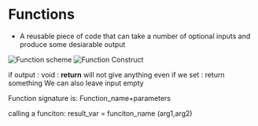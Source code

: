 # Functions
- A reusable piece of code that can take a number of optional inputs and produce some desiarable output

![Function scheme](/functionScheme.png "function scheme")
![Function Construct](/functionConstruct.png "function Construct")

if output : void : **return** will not give anything even if we set : return something
We can also leave input empty

Function signature is: Function_name+parameters

calling a funciton: result_var = funciton_name (arg1,arg2)